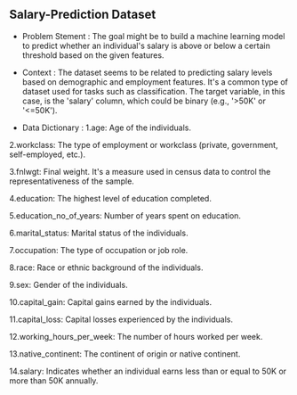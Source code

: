 
## Salary-Prediction Dataset 



* Problem Stement :
The goal might be to build a machine learning model to predict whether an individual's salary is above or below a certain threshold based on the given features.

 * Context :
The dataset seems to be related to predicting salary levels based on demographic and employment features. It's a common type of dataset used for tasks such as classification. The target variable, in this case, is the 'salary' column, which could be binary (e.g., '>50K' or '<=50K').

* Data Dictionary :
1.age: Age of the individuals.

2.workclass: The type of employment or workclass (private, government, self-employed, etc.).

3.fnlwgt: Final weight. It's a measure used in census data to control the representativeness of the sample.

4.education: The highest level of education completed.

5.education_no_of_years: Number of years spent on education.

6.marital_status: Marital status of the individuals.

7.occupation: The type of occupation or job role.

8.race: Race or ethnic background of the individuals.

9.sex: Gender of the individuals.

10.capital_gain: Capital gains earned by the individuals.

11.capital_loss: Capital losses experienced by the individuals.

12.working_hours_per_week: The number of hours worked per week.

13.native_continent: The continent of origin or native continent.

14.salary: Indicates whether an individual earns less than or equal to 50K or more than 50K annually.

